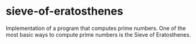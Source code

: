 # sieve-of-eratosthenes
Implementation of a program that computes prime numbers. One of the most basic ways to compute prime numbers is the Sieve of Eratosthenes.
